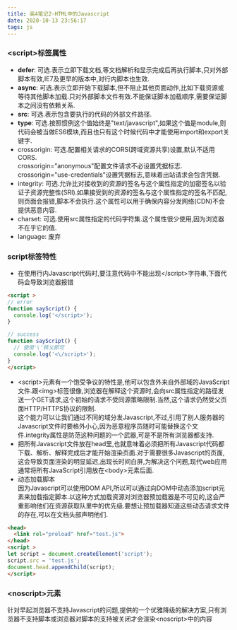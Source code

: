 ```yaml
---
title: 高4笔记2-HTML中的Javascript
date: 2020-10-13 23:56:17
tags: js
---
```


### <script\>标签属性
- **defer**: 可选.表示立即下载文档,等文档解析和显示完成后再执行脚本,只对外部脚本有效,IE7及更早的版本中,对行内脚本也生效.
- **async**: 可选.表示立即开始下载脚本,但不阻止其他页面动作,比如下载资源或等待其他脚本加载.只对外部脚本文件有效.不能保证脚本加载顺序,需要保证脚本之间没有依赖关系.
- **src**: 可选.表示包含要执行的代码的外部文件路径.
- **type**: 可选.按照惯例这个值始终是"text/javascript",如果这个值是module,则代码会被当做ES6模块,而且也只有这个时候代码中才能使用import和export关键字.
- crossorigin: 可选.配置相关请求的CORS(跨域资源共享)设置,默认不适用CORS.   
crossorigin="anonymous"配置文件请求不必设置凭据标志.  
crossorigin="use-credentials"设置凭据标志,意味着出站请求会包含凭据.
- integrity: 可选.允许比对接收到的资源的签名与这个属性指定的加密签名以验证子资源完整性(SRI).如果接受到的资源的签名与这个属性指定的签名不匹配,则页面会报错,脚本不会执行.这个属性可以用于确保内容分发网络(CDN)不会提供恶意内容.
- charset: 可选.使用src属性指定的代码字符集.这个属性很少使用,因为浏览器不在乎它的值.
- language: 废弃

### script标签特性 
- 在使用行内Javascript代码时,要注意代码中不能出现</script\>字符串,下面代码会导致浏览器报错
```html
<script >
// error
function sayScript() {
  console.log('</script>');
}

// success
function sayScript() {
  // 使用'\'转义即可
  console.log('<\/script>');
}
</script>
```
- <script\>元素有一个饱受争议的特性是,他可以包含外来自外部域的JavaScript文件.跟<img\>标签很像,浏览器在解释这个资源时,会向src属性指定的路径发送一个GET请求,这个初始的请求不受同源策略限制.当然,这个请求仍然受父页面HTTP/HTTPS协议的限制.  
这个能力可以让我们通过不同的域分发Javascript,不过,引用了别人服务器的Javascript文件时要格外小心,因为恶意程序员随时可能替换这个文件.integrity属性是防范这种问题的一个武器,可是不是所有浏览器都支持.  
- 把所有Javascript文件放在head里,也就意味着必须把所有Javascript代码都下载、解析、解释完成后才能开始渲染页面.对于需要很多Javascript的页面,这会导致页面渲染的明显延迟,出现长时间白屏,为解决这个问题,现代web应用通常将所有JavaScript引用放在<body\>元素后面.
- 动态加载脚本  
因为Javascript可以使用DOM API,所以可以通过向DOM中动态添加script元素来加载指定脚本.以这种方式加载资源对浏览器预加载器是不可见的,这会严重影响他们在资源获取队里中的优先级.要想让预加载器知道这些动态请求文件的存在,可以在文档头部声明他们.
```html
<head>
  <link rel="preload" href="test.js">
</head>
<script >
let script = document.createElement('script');
script.src = 'test.js';
document.head.appendChild(script);
</script>
```
### <noscript\>元素
针对早起浏览器不支持Javascript的问题,提供的一个优雅降级的解决方案,只有浏览器不支持脚本或浏览器对脚本的支持被关闭才会渲染<noscript\>中的内容